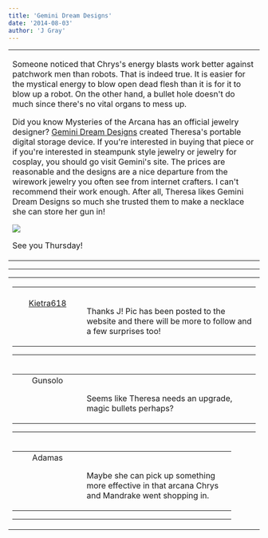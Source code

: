 ```yaml
---
title: 'Gemini Dream Designs'
date: '2014-08-03'
author: 'J Gray'
---
```


<div>
<!-- Main content here -->
<table border="0" class="post"><tbody><tr><td>
   
   <div class="post_body">
       <p>Someone noticed that Chrys's energy blasts work better against patchwork men than robots. That is indeed true. It is easier for the mystical energy to blow open dead flesh than it is for it to blow up a robot. On the other hand, a bullet hole doesn't do much since there's no vital organs to mess up.</p><p>Did you know Mysteries of the Arcana has an official jewelry designer? <a href="http://geminidreamdesigns.com/" target="_blank">Gemini Dream Designs</a> created Theresa's portable digital storage device. If you're interested in buying that piece or if you're interested in steampunk style jewelry or jewelry for cosplay, you should go visit Gemini's site. The prices are reasonable and the designs are a nice departure from the wirework jewelry you often see from internet crafters. I can't recommend their work enough. After all, Theresa likes Gemini Dream Designs so much she trusted them to make a necklace she can store her gun in!</p><p><img src="/pics/b7721131036cddebba80dc99fc77c9f1.jpg"></p><p>See you Thursday!</p>
   </div>
   </td></tr>
   </tbody></table><hr><table style="width:100%; border:0;" class="comment_table"><tbody><tr><td width="100%"><a name=""> </a><div style="width:100%;" class="comment"><table border="0" width="100%"><tbody><tr><td align="center" valign="top" width="125">
<span class="comment_title"><center><br><a href="#" target="_blank">Kietra618</a><br></center><a name="1632">&nbsp;</a></span><br>
<center><img src="https://www.gravatar.com/avatar.php?gravatar_id=c9bae87e0fd5f26784a9d78ccfad51f3&amp;default=http%3A%2F%2Fmysteriesofthearcana.com%2Ftemplates%2Fmain%2Fimages%2Favatar.gif&amp;size=80&amp;rating=g" border="0" alt=""></center>
</td>
<td valign="top">


<p class="comment_text"> </p><p class="comment_text"><br> Thanks J! Pic has been posted to the website and there will be more to follow and a few surprises too!</p>
 

</td></tr></tbody></table>
<hr></div></td></tr><tr><td width="100%"><a name=""> </a><div style="width:100%;" class="comment"><table border="0" width="100%"><tbody><tr><td align="center" valign="top" width="125">
<span class="comment_title"><center>Gunsolo<br></center><a name="1633">&nbsp;</a></span><br>
<center><img src="https://www.gravatar.com/avatar.php?gravatar_id=a94f16ab08c7abb74820e668722a5ffc&amp;default=http%3A%2F%2Fmysteriesofthearcana.com%2Ftemplates%2Fmain%2Fimages%2Favatar.gif&amp;size=80&amp;rating=g" border="0" alt=""></center>
</td>
<td valign="top">


<p class="comment_text"> </p><p class="comment_text"><br> Seems like Theresa needs an upgrade, magic bullets perhaps?<br></p>
 

</td></tr></tbody></table>
<hr></div></td></tr><tr><td width="100%"><a name=""> </a><div style="width:90%;" class="comment2"><table border="0" width="100%"><tbody><tr><td align="center" valign="top" width="125">
<span class="comment_title"><center>Adamas<br></center><a name="1636">&nbsp;</a></span><br>
<center><img src="https://www.gravatar.com/avatar.php?gravatar_id=63b5da7dbecbf4a2fac891b8f15ccbc4&amp;default=http%3A%2F%2Fmysteriesofthearcana.com%2Ftemplates%2Fmain%2Fimages%2Favatar.gif&amp;size=80&amp;rating=g" border="0" alt=""></center>
</td>
<td valign="top">


<p class="comment_text"> </p><p class="comment_text"><br> Maybe she can pick up something more effective in that arcana Chrys and Mandrake went shopping in.<br></p>
 

</td></tr></tbody></table>
<hr></div></td></tr></tbody></table>
<!-- End main content -->
              </div>
